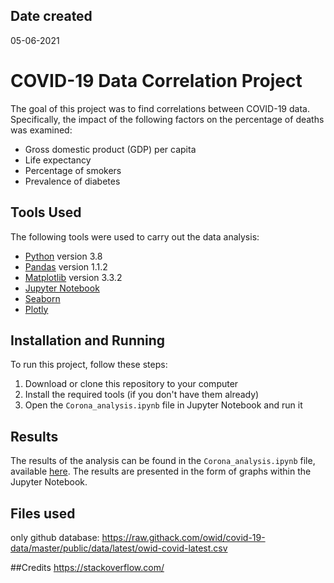 ## Date created
05-06-2021

# COVID-19 Data Correlation Project

The goal of this project was to find correlations between COVID-19 data. Specifically, the impact of the following factors on the percentage of deaths was examined:
- Gross domestic product (GDP) per capita
- Life expectancy
- Percentage of smokers
- Prevalence of diabetes

## Tools Used

The following tools were used to carry out the data analysis:
* [Python](https://www.python.org/) version 3.8
* [Pandas](https://pandas.pydata.org/) version 1.1.2
* [Matplotlib](https://matplotlib.org/) version 3.3.2
* [Jupyter Notebook](https://jupyter.org/)
* [Seaborn](https://seaborn.pydata.org/)
* [Plotly](https://plotly.com/python/)

## Installation and Running

To run this project, follow these steps:
1. Download or clone this repository to your computer
2. Install the required tools (if you don't have them already)
3. Open the `Corona_analysis.ipynb` file in Jupyter Notebook and run it

## Results

The results of the analysis can be found in the `Corona_analysis.ipynb` file, available [here](https://nbviewer.org/github/JacekzMilo/covid-analysis/blob/main/Corona_analysis.ipynb?flush_cache=false). The results are presented in the form of graphs within the Jupyter Notebook.

## Files used
only github database: https://raw.githack.com/owid/covid-19-data/master/public/data/latest/owid-covid-latest.csv

##Credits
https://stackoverflow.com/
